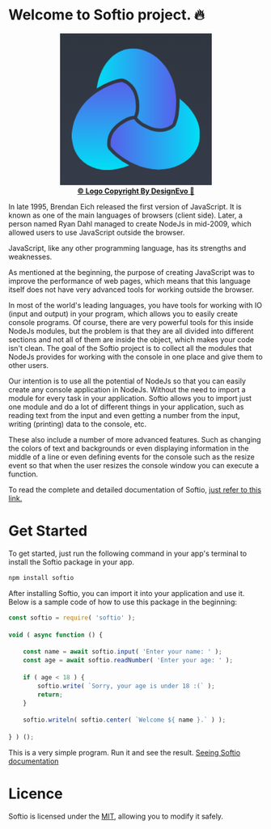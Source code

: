 # Welcome to Softio project. 🔥
<p align="center">
	<img src="https://github.com/AryaFardmanesh/softio/blob/main/logo/logo-300x300.png" alt="The softio logo." />
	<br />
	<a href="https://www.designevo.com/" title="Free Online Logo Maker"><b>&copy; Logo Copyright By DesignEvo 🙏</b></a>
</p>

In late 1995, Brendan Eich released the first version of JavaScript. It is known as one of the main languages ​​of browsers (client side). Later, a person named Ryan Dahl managed to create NodeJs in mid-2009, which allowed users to use JavaScript outside the browser.

JavaScript, like any other programming language, has its strengths and weaknesses.

As mentioned at the beginning, the purpose of creating JavaScript was to improve the performance of web pages, which means that this language itself does not have very advanced tools for working outside the browser.

In most of the world's leading languages, you have tools for working with IO (input and output) in your program, which allows you to easily create console programs. Of course, there are very powerful tools for this inside NodeJs modules, but the problem is that they are all divided into different sections and not all of them are inside the object, which makes your code isn't clean.
The goal of the Softio project is to collect all the modules that NodeJs provides for working with the console in one place and give them to other users.

Our intention is to use all the potential of NodeJs so that you can easily create any console application in NodeJs. Without the need to import a module for every task in your application.
Softio allows you to import just one module and do a lot of different things in your application, such as reading text from the input and even getting a number from the input, writing (printing) data to the console, etc.

These also include a number of more advanced features. Such as changing the colors of text and backgrounds or even displaying information in the middle of a line or even defining events for the console such as the resize event so that when the user resizes the console window you can execute a function.

To read the complete and detailed documentation of Softio, [just refer to this link.](https://github.com/AryaFardmanesh/softio/blob/main/DOCS/api.md)

# Get Started

To get started, just run the following command in your app's terminal to install the Softio package in your app.

```sh
npm install softio
```

After installing Softio, you can import it into your application and use it.
Below is a sample code of how to use this package in the beginning:

```js
const softio = require( 'softio' );

void ( async function () {

	const name = await softio.input( 'Enter your name: ' );
	const age = await softio.readNumber( 'Enter your age: ' );

	if ( age < 18 ) {
		softio.write( `Sorry, your age is under 18 :(` );
		return;
	}

	softio.writeln( softio.center( `Welcome ${ name }.` ) );

} ) ();
```

This is a very simple program. Run it and see the result.
[Seeing Softio documentation](https://github.com/AryaFardmanesh/softio/blob/main/DOCS/api.md)

# Licence
Softio is licensed under the <a href="https://github.com/AryaFardmanesh/softio/blob/main/LICENSE">MIT</a>, allowing you to modify it safely.
